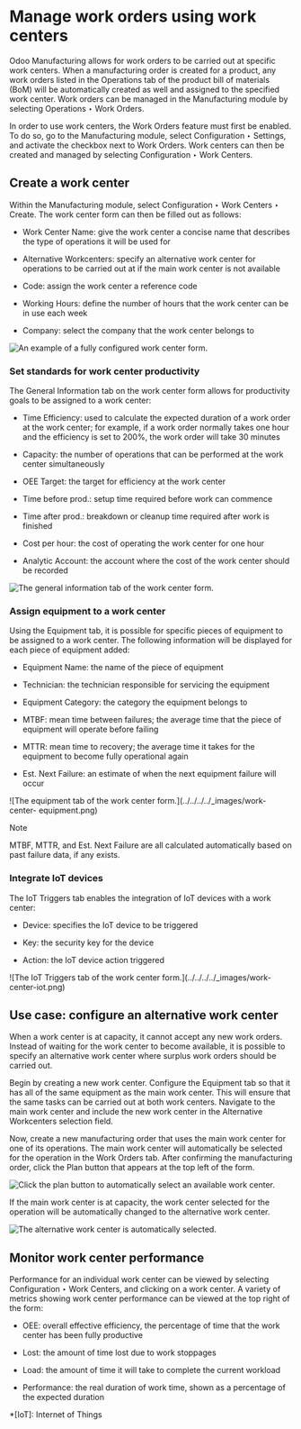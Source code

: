# Manage work orders using work centers

Odoo Manufacturing allows for work orders to be carried out at specific work
centers. When a manufacturing order is created for a product, any work orders
listed in the Operations tab of the product bill of materials (BoM) will be
automatically created as well and assigned to the specified work center. Work
orders can be managed in the Manufacturing module by selecting Operations ‣
Work Orders.

In order to use work centers, the Work Orders feature must first be enabled.
To do so, go to the Manufacturing module, select Configuration ‣ Settings, and
activate the checkbox next to Work Orders. Work centers can then be created
and managed by selecting Configuration ‣ Work Centers.

## Create a work center

Within the Manufacturing module, select Configuration ‣ Work Centers ‣ Create.
The work center form can then be filled out as follows:

  * Work Center Name: give the work center a concise name that describes the type of operations it will be used for

  * Alternative Workcenters: specify an alternative work center for operations to be carried out at if the main work center is not available

  * Code: assign the work center a reference code

  * Working Hours: define the number of hours that the work center can be in use each week

  * Company: select the company that the work center belongs to

![An example of a fully configured work center
form.](../../../../_images/work-center-form.png)

### Set standards for work center productivity

The General Information tab on the work center form allows for productivity
goals to be assigned to a work center:

  * Time Efficiency: used to calculate the expected duration of a work order at the work center; for example, if a work order normally takes one hour and the efficiency is set to 200%, the work order will take 30 minutes

  * Capacity: the number of operations that can be performed at the work center simultaneously

  * OEE Target: the target for efficiency at the work center

  * Time before prod.: setup time required before work can commence

  * Time after prod.: breakdown or cleanup time required after work is finished

  * Cost per hour: the cost of operating the work center for one hour

  * Analytic Account: the account where the cost of the work center should be recorded

![The general information tab of the work center
form.](../../../../_images/work-center-general-information.png)

### Assign equipment to a work center

Using the Equipment tab, it is possible for specific pieces of equipment to be
assigned to a work center. The following information will be displayed for
each piece of equipment added:

  * Equipment Name: the name of the piece of equipment

  * Technician: the technician responsible for servicing the equipment

  * Equipment Category: the category the equipment belongs to

  * MTBF: mean time between failures; the average time that the piece of equipment will operate before failing

  * MTTR: mean time to recovery; the average time it takes for the equipment to become fully operational again

  * Est. Next Failure: an estimate of when the next equipment failure will occur

![The equipment tab of the work center form.](../../../../_images/work-center-
equipment.png)

Note

MTBF, MTTR, and Est. Next Failure are all calculated automatically based on
past failure data, if any exists.

### Integrate IoT devices

The IoT Triggers tab enables the integration of IoT devices with a work
center:

  * Device: specifies the IoT device to be triggered

  * Key: the security key for the device

  * Action: the IoT device action triggered

![The IoT Triggers tab of the work center form.](../../../../_images/work-
center-iot.png)

## Use case: configure an alternative work center

When a work center is at capacity, it cannot accept any new work orders.
Instead of waiting for the work center to become available, it is possible to
specify an alternative work center where surplus work orders should be carried
out.

Begin by creating a new work center. Configure the Equipment tab so that it
has all of the same equipment as the main work center. This will ensure that
the same tasks can be carried out at both work centers. Navigate to the main
work center and include the new work center in the Alternative Workcenters
selection field.

Now, create a new manufacturing order that uses the main work center for one
of its operations. The main work center will automatically be selected for the
operation in the Work Orders tab. After confirming the manufacturing order,
click the Plan button that appears at the top left of the form.

![Click the plan button to automatically select an available work
center.](../../../../_images/manufacturing-order-plan-button.png)

If the main work center is at capacity, the work center selected for the
operation will be automatically changed to the alternative work center.

![The alternative work center is automatically
selected.](../../../../_images/automatic-work-center-selection.png)

## Monitor work center performance

Performance for an individual work center can be viewed by selecting
Configuration ‣ Work Centers, and clicking on a work center. A variety of
metrics showing work center performance can be viewed at the top right of the
form:

  * OEE: overall effective efficiency, the percentage of time that the work center has been fully productive

  * Lost: the amount of time lost due to work stoppages

  * Load: the amount of time it will take to complete the current workload

  * Performance: the real duration of work time, shown as a percentage of the expected duration

  *[IoT]: Internet of Things

